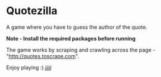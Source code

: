 # Quotezilla

A game where you have to guess the author of the quote.

**Note - Install the required packages before running**

The game works by scraping and crawling across the page -"http://quotes.toscrape.com".

Enjoy playing :)
*jjjjj*
